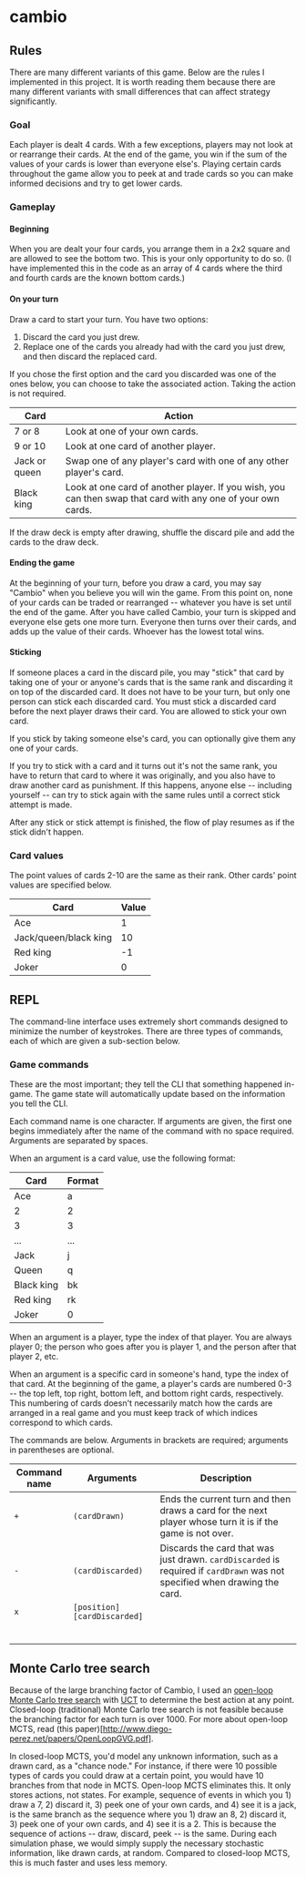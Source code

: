 # cambio

## Rules

There are many different variants of this game. Below are the rules I implemented in this project. It is worth reading them because there are many different variants with small differences that can affect strategy significantly.

### Goal

Each player is dealt 4 cards. With a few exceptions, players may not look at or rearrange their cards. At the end of the game, you win if the sum of the values of your cards is lower than everyone else's. Playing certain cards throughout the game allow you to peek at and trade cards so you can make informed decisions and try to get lower cards.

### Gameplay

#### Beginning
When you are dealt your four cards, you arrange them in a 2x2 square and are allowed to see the bottom two. This is your only opportunity to do so. (I have implemented this in the code as an array of 4 cards where the third and fourth cards are the known bottom cards.)

#### On your turn
Draw a card to start your turn. You have two options:
1) Discard the card you just drew.
2) Replace one of the cards you already had with the card you just drew, and then discard the replaced card.

If you chose the first option and the card you discarded was one of the ones below, you can choose to take the associated action. Taking the action is not required.

| Card          | Action                                                                                                       |
|---------------|--------------------------------------------------------------------------------------------------------------|
| 7 or 8        | Look at one of your own cards.                                                                               |
| 9 or 10       | Look at one card of another player.                                                                          |
| Jack or queen | Swap one of any player's card with one of any other player's card.                                           |
| Black king    | Look at one card of another player. If you wish, you can then swap that card with any one of your own cards. |

If the draw deck is empty after drawing, shuffle the discard pile and add the cards to the draw deck.

#### Ending the game
At the beginning of your turn, before you draw a card, you may say "Cambio" when you believe you will win the game. From this point on, none of your cards can be traded or rearranged -- whatever you have is set until the end of the game. After you have called Cambio, your turn is skipped and everyone else gets one more turn. Everyone then turns over their cards, and adds up the value of their cards. Whoever has the lowest total wins.

#### Sticking
If someone places a card in the discard pile, you may "stick" that card by taking one of your or anyone's cards that is the same rank and discarding it on top of the discarded card. It does not have to be your turn, but only one person can stick each discarded card. You must stick a discarded card before the next player draws their card. You are allowed to stick your own card.

If you stick by taking someone else's card, you can optionally give them any one of your cards.

If you try to stick with a card and it turns out it's not the same rank, you have to return that card to where it was originally, and you also have to draw another card as punishment. If this happens, anyone else -- including yourself -- can try to stick again with the same rules until a correct stick attempt is made.

After any stick or stick attempt is finished, the flow of play resumes as if the stick didn't happen.

### Card values
The point values of cards 2-10 are the same as their rank. Other cards' point values are specified below.

| Card                  | Value |
|-----------------------|-------|
| Ace                   | 1     |
| Jack/queen/black king | 10    |
| Red king              | -1    |
| Joker                 | 0     |

## REPL
The command-line interface uses extremely short commands designed to minimize the number of keystrokes. There are three types of commands, each of which are given a sub-section below.

### Game commands
These are the most important; they tell the CLI that something happened in-game. The game state will automatically update based on the information you tell the CLI.

Each command name is one character. If arguments are given, the first one begins immediately after the name of the command with no space required. Arguments are separated by spaces.

When an argument is a card value, use the following format:

| Card       | Format |
|------------|--------|
| Ace        | a      |
| 2          | 2      |
| 3          | 3      |
| ...        | ...    |
| Jack       | j      |
| Queen      | q      |
| Black king | bk     |
| Red king   | rk     |
| Joker      | 0      |

When an argument is a player, type the index of that player. You are always player 0; the person who goes after you is player 1, and the person after that player 2, etc.

When an argument is a specific card in someone's hand, type the index of that card. At the beginning of the game, a player's cards are numbered 0-3 -- the top left, top right, bottom left, and bottom right cards, respectively. This numbering of cards doesn't necessarily match how the cards are arranged in a real game and you must keep track of which indices correspond to which cards.

The commands are below. Arguments in brackets are required; arguments in parentheses are optional.

| Command name | Arguments                     | Description                                                                                                                |
|--------------|-------------------------------|----------------------------------------------------------------------------------------------------------------------------|
| `+`          | `(cardDrawn)`                 | Ends the current turn and then draws a card for the next player whose turn it is if the game is not over.                  |
| `-`          | `(cardDiscarded)`             | Discards the card that was just drawn. `cardDiscarded` is required if `cardDrawn` was not specified when drawing the card. |
| `x`           | `[position]` `[cardDiscarded]` |                                                                                                                            |
|              |                               |                                                                                                                            |
|              |                               |                                                                                                                            |
|              |                               |                                                                                                                            |
|              |                               |                                                                                                                            |
|              |                               |                                                                                                                            |
|              |                               |                                                                                                                            |


###

## Monte Carlo tree search
Because of the large branching factor of Cambio, I used an [open-loop Monte Carlo tree search](https://ai.stackexchange.com/questions/13867/mcts-for-non-deterministic-games-with-very-high-branching-factor-for-chance-node) with [UCT](https://en.wikipedia.org/wiki/Monte_Carlo_tree_search#Exploration_and_exploitation) to determine the best action at any point. Closed-loop (traditional) Monte Carlo tree search is not feasible because the branching factor for each turn is over 1000. For more about open-loop MCTS, read (this paper)[http://www.diego-perez.net/papers/OpenLoopGVG.pdf].

In closed-loop MCTS, you'd model any unknown information, such as a drawn card, as a "chance node." For instance, if there were 10 possible types of cards you could draw at a certain point, you would have 10 branches from that node in MCTS. Open-loop MCTS eliminates this. It only stores actions, not states. For example, sequence of events in which you 1) draw a 7, 2) discard it, 3) peek one of your own cards, and 4) see it is a jack, is the same branch as the sequence where you 1) draw an 8, 2) discard it, 3) peek one of your own cards, and 4) see it is a 2. This is because the sequence of actions -- draw, discard, peek -- is the same. During each simulation phase, we would simply supply the necessary stochastic information, like drawn cards, at random. Compared to closed-loop MCTS, this is much faster and uses less memory.